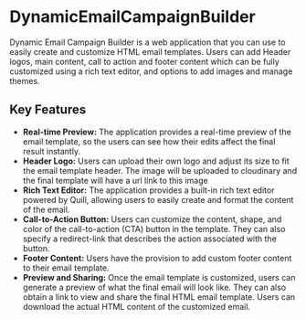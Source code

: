 # DynamicEmailCampaignBuilder

Dynamic Email Campaign Builder is a web application that you can use to easily create and customize HTML email templates. Users can add Header logos, main content, call to action and footer content which can be fully customized using a rich text editor, and options to add images and manage themes. 

## Key Features
* <b>Real-time Preview:</b> The application provides a real-time preview of the email template, so the users can see how their edits affect the final result instantly.
* <b>Header Logo:</b> Users can upload their own logo and adjust its size to fit the email template header. The image will be uploaded to cloudinary and the final template will have a url link to this image
* <b>Rich Text Editor:</b> The application provides a built-in rich text editor powered by Quill, allowing users to easily create and format the content of the email.
* <b>Call-to-Action Button:</b> Users can customize the content, shape, and color of the call-to-action (CTA) button in the template. They can also specify a redirect-link that describes the action associated with the button.
* <b>Footer Content:</b> Users have the provision to add custom footer content to their email template.
* <b>Preview and Sharing:</b> Once the email template is customized, users can generate a preview of what the final email will look like. They can also obtain a link to view and share the final HTML email template. Users can download the actual HTML content of the customized email.
